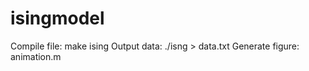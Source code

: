 # isingmodel

Compile file: make ising
Output data: ./isng > data.txt
Generate figure: animation.m 
